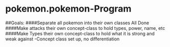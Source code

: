 # pokemon.pokemon-Program
##Goals: 
####Separate all pokemon into their own classes
All Done
####Make attacks their own concept-class to hold types, power, name, etc
####Make Types their own concept-class to hold what it is strong and weak against
-Concept class set up, no differentiation